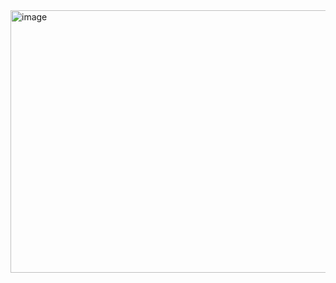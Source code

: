 <img width="600" height="420" alt="image" src="https://github.com/user-attachments/assets/649184f4-28fe-4036-bf6e-b2167763d6ff" />
